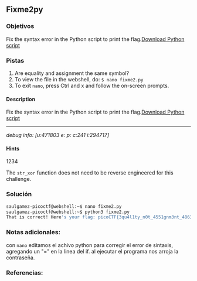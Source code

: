 ## Fixme2py

### Objetivos 
Fix the syntax error in the Python script to print the flag.[Download Python script](https://artifacts.picoctf.net/c/5/fixme2.py)

### Pistas
1. Are equality and assignment the same symbol?
2. To view the file in the webshell, do: `$ nano fixme2.py`
3. To exit `nano`, press Ctrl and x and follow the on-screen prompts.

#### Description

Fix the syntax error in the Python script to print the flag.[Download Python script](https://artifacts.picoctf.net/c/5/fixme2.py)

---

_debug info: [u:471803 e: p: c:241 i:294717]_

#### Hints 

1234

The `str_xor` function does not need to be reverse engineered for this challenge.

### Solución 

``` bash
saulgamez-picoctf@webshell:~$ nano fixme2.py 
saulgamez-picoctf@webshell:~$ python3 fixme2.py 
That is correct! Here's your flag: picoCTF{3qu4l1ty_n0t_4551gnm3nt_4863e11b}
```

### Notas adicionales:
con `nano` editamos el achivo python para corregir el error de sintaxis, agregando un "=" en la linea del if. 
al ejecutar el programa nos arroja la contraseña.


### Referencias:
